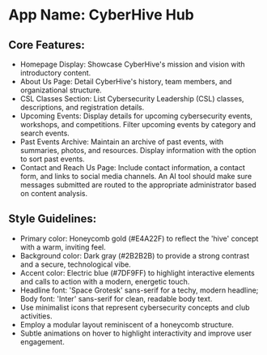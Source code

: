 # **App Name**: CyberHive Hub

## Core Features:

- Homepage Display: Showcase CyberHive's mission and vision with introductory content.
- About Us Page: Detail CyberHive's history, team members, and organizational structure.
- CSL Classes Section: List Cybersecurity Leadership (CSL) classes, descriptions, and registration details.
- Upcoming Events: Display details for upcoming cybersecurity events, workshops, and competitions. Filter upcoming events by category and search events.
- Past Events Archive: Maintain an archive of past events, with summaries, photos, and resources. Display information with the option to sort past events.
- Contact and Reach Us Page: Include contact information, a contact form, and links to social media channels. An AI tool should make sure messages submitted are routed to the appropriate administrator based on content analysis.

## Style Guidelines:

- Primary color: Honeycomb gold (#E4A22F) to reflect the 'hive' concept with a warm, inviting feel.
- Background color: Dark gray (#2B2B2B) to provide a strong contrast and a secure, technological vibe.
- Accent color: Electric blue (#7DF9FF) to highlight interactive elements and calls to action with a modern, energetic touch.
- Headline font: 'Space Grotesk' sans-serif for a techy, modern headline; Body font: 'Inter' sans-serif for clean, readable body text.
- Use minimalist icons that represent cybersecurity concepts and club activities.
- Employ a modular layout reminiscent of a honeycomb structure.
- Subtle animations on hover to highlight interactivity and improve user engagement.